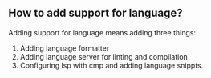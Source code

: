 ## How to add support for language?

Adding support for language means adding three things:

1. Adding language formatter
2. Adding language server for linting and compilation
3. Configuring lsp with cmp and adding language snippts.
